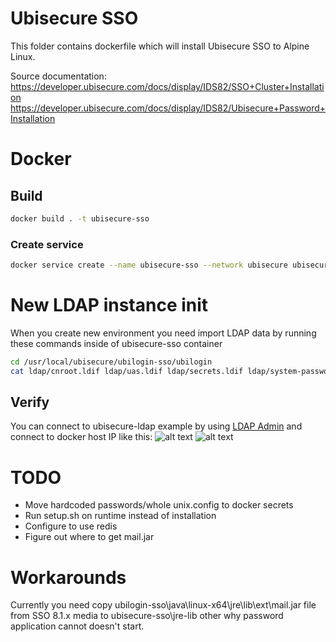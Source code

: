 # Ubisecure SSO
This folder contains dockerfile which will install Ubisecure SSO to Alpine Linux.

Source documentation:
https://developer.ubisecure.com/docs/display/IDS82/SSO+Cluster+Installation
https://developer.ubisecure.com/docs/display/IDS82/Ubisecure+Password+Installation

# Docker
## Build
```bash
docker build . -t ubisecure-sso
``` 

### Create service
```bash
docker service create --name ubisecure-sso --network ubisecure ubisecure-sso
```

# New LDAP instance init
When you create new environment you need import LDAP data by running these commands inside of ubisecure-sso container
```bash
cd /usr/local/ubisecure/ubilogin-sso/ubilogin
cat ldap/cnroot.ldif ldap/uas.ldif ldap/secrets.ldif ldap/system-password.ldif ldap/openldap/groups.ldif | ldap/openldap/import.sh
```

## Verify
You can connect to ubisecure-ldap example by using [LDAP Admin](http://www.ldapadmin.org) and connect to docker host IP like this:
![alt text](https://raw.githubusercontent.com/olljanat/docker-ubisecure/master/screenshots/ubisecure-ldap_connect.png "LDAP connect")
![alt text](https://raw.githubusercontent.com/olljanat/docker-ubisecure/master/screenshots/ubisecure-ldap_list.png "LDAP list")

# TODO
* Move hardcoded passwords/whole unix.config to docker secrets
* Run setup.sh on runtime instead of installation
* Configure to use redis
* Figure out where to get mail.jar

# Workarounds
Currently you need copy ubilogin-sso\java\linux-x64\jre\lib\ext\mail.jar file from SSO 8.1.x media to ubisecure-sso\jre-lib other why password application cannot doesn't start.